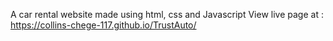 A car rental website made using html, css and Javascript
View live page at : https://collins-chege-117.github.io/TrustAuto/
